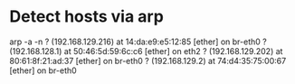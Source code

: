 
# Detect hosts via arp
arp -a -n
? (192.168.129.216) at 14:da:e9:e5:12:85 [ether] on br-eth0
? (192.168.128.1) at 50:46:5d:59:6c:c6 [ether] on eth2
? (192.168.129.202) at 80:61:8f:21:ad:37 [ether] on br-eth0
? (192.168.129.2) at 74:d4:35:75:00:67 [ether] on br-eth0

